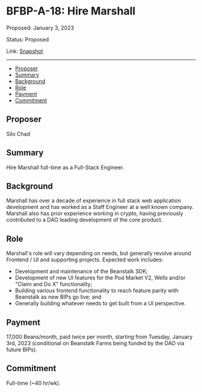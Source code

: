 # BFBP-A-18: Hire Marshall

Proposed: January 3, 2023

Status: Proposed

Link: [Snapshot](https://snapshot.org/#/beanstalkfarmsbudget.eth/proposal/0x9a009686e0681817ade8f7bac7aee098d940c383e46b92a3bd1e60c3cafd0be0)

---

- [Proposer](#proposer)
- [Summary](#summary)
- [Background](#background)
- [Role](#role)
- [Payment](#payment)
- [Commitment](#commitment)

## Proposer

Silo Chad

## Summary

Hire Marshall full-time as a Full-Stack Engineer.

## Background

Marshall has over a decade of experience in full stack web application development and has worked as a Staff Engineer at a well known company. Marshall also has prior experience working in crypto, having previously contributed to a DAO leading development of the core product.

## Role

Marshall's role will vary depending on needs, but generally revolve around Frontend / UI and supporting projects. Expected work includes:

* Development and maintenance of the Beanstalk SDK;
* Development of new UI features for the Pod Market V2, Wells and/or "Claim and Do X" functionality;
* Building various frontend functionality to reach feature parity with Beanstalk as new BIPs go live; and
* Generally building whatever needs to get built from a UI perspective.

## Payment

17,000 Beans/month, paid twice per month, starting from Tuesday, January 3rd, 2023 (conditional on Beanstalk Farms being funded by the DAO via future BIPs).

## Commitment

Full-time (~40 hr/wk).

